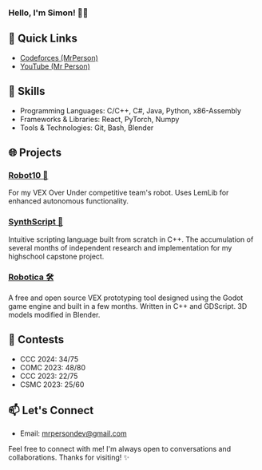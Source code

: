 ### Hello, I'm Simon! 🙋‍♂️

## 🚀 Quick Links
- [Codeforces (MrPerson)](https://codeforces.com/profile/MrPerson)
- [YouTube (Mr Person)](https://www.youtube.com/@mrpersondev)

## 🧰 Skills
- Programming Languages: C/C++, C#, Java, Python, x86-Assembly
- Frameworks & Libraries: React, PyTorch, Numpy
- Tools & Technologies: Git, Bash, Blender

## 🌐 Projects

### [Robot10 🤖](https://github.com/MrPersonDev/Robot10)
For my VEX Over Under competitive team's robot.
Uses LemLib for enhanced autonomous functionality.

### [SynthScript 📜](https://github.com/MrPersonDev/SynthScript)
Intuitive scripting language built from scratch in C++.
The accumulation of several months of independent research and implementation for my highschool capstone project.

### [Robotica 🛠️](https://github.com/MrPersonDev/Robotica)
A free and open source VEX prototyping tool designed using the Godot game engine and built in a few months.
Written in C++ and GDScript.
3D models modified in Blender.

## 🏅 Contests
- CCC 2024: 34/75
- COMC 2023: 48/80
- CCC 2023: 22/75
- CSMC 2023: 25/60

## 📫 Let's Connect
- Email: mrpersondev@gmail.com

Feel free to connect with me! I'm always open to conversations and collaborations.
Thanks for visiting! ✨
